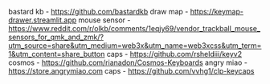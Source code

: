 bastard kb - https://github.com/bastardkb
draw map - https://keymap-drawer.streamlit.app
mouse sensor - https://www.reddit.com/r/olkb/comments/1eqjy69/vendor_trackball_mouse_sensors_for_qmk_and_zmk/?utm_source=share&utm_medium=web3x&utm_name=web3xcss&utm_term=1&utm_content=share_button
caps - https://github.com/rsheldiii/keyv2
cosmos - https://github.com/rianadon/Cosmos-Keyboards
angry miao - https://store.angrymiao.com
caps - https://github.com/vvhg1/clp-keycaps
